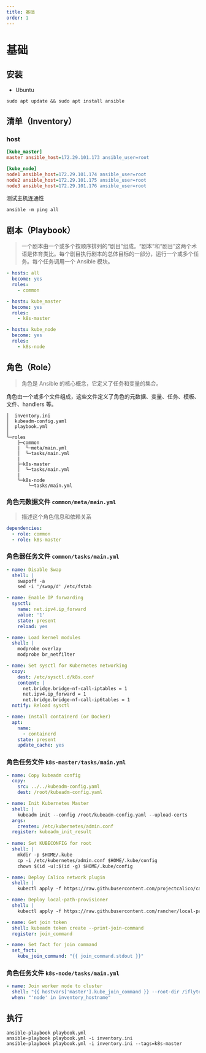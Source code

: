 ```yaml
---
title: 基础
order: 1
---
```


# 基础

## 安装

- Ubuntu

```shell
sudo apt update && sudo apt install ansible
```

## 清单（Inventory）

### host

```ini
[kube_master]
master ansible_host=172.29.101.173 ansible_user=root

[kube_node]
node1 ansible_host=172.29.101.174 ansible_user=root
node2 ansible_host=172.29.101.175 ansible_user=root
node3 ansible_host=172.29.101.176 ansible_user=root
```

测试主机连通性

```shell
ansible -m ping all
```

## 剧本（Playbook）

> 一个剧本由一个或多个按顺序排列的“剧目”组成。“剧本”和“剧目”这两个术语是体育类比。每个剧目执行剧本的总体目标的一部分，运行一个或多个任务。每个任务调用一个 Ansible 模块。

```yaml
- hosts: all
  become: yes
  roles:
    - common

- hosts: kube_master
  become: yes
  roles:
    - k8s-master

- hosts: kube_node
  become: yes
  roles:
    - k8s-node
```

## 角色（Role）

> 角色是 Ansible 的核心概念，它定义了任务和变量的集合。

角色由一个或多个文件组成，这些文件定义了角色的元数据、变量、任务、模板、文件、handlers 等。

```shell
│  inventory.ini
│  kubeadm-config.yaml
│  playbook.yml
│  
└─roles
    ├─common
    |  └─meta/main.yml
    │  └─tasks/main.yml
    |
    ├─k8s-master
    │  └─tasks/main.yml
    |
    └─k8s-node
        └─tasks/main.yml
```

### 角色元数据文件 `common/meta/main.yml`

> 描述这个角色信息和依赖关系

```yaml
dependencies:
  - role: common
  - role: k8s-master
```

### 角色器任务文件 `common/tasks/main.yml`

```yaml
- name: Disable Swap
  shell: |
    swapoff -a
    sed -i '/swap/d' /etc/fstab

- name: Enable IP forwarding
  sysctl:
    name: net.ipv4.ip_forward
    value: '1'
    state: present
    reload: yes

- name: Load kernel modules
  shell: |
    modprobe overlay
    modprobe br_netfilter

- name: Set sysctl for Kubernetes networking
  copy:
    dest: /etc/sysctl.d/k8s.conf
    content: |
      net.bridge.bridge-nf-call-iptables = 1
      net.ipv4.ip_forward = 1
      net.bridge.bridge-nf-call-ip6tables = 1
  notify: Reload sysctl

- name: Install containerd (or Docker)
  apt:
    name:
      - containerd
    state: present
    update_cache: yes
```

### 角色任务文件 `k8s-master/tasks/main.yml`

```yaml
- name: Copy kubeadm config
  copy:
    src: ../../kubeadm-config.yaml
    dest: /root/kubeadm-config.yaml

- name: Init Kubernetes Master
  shell: |
    kubeadm init --config /root/kubeadm-config.yaml --upload-certs
  args:
    creates: /etc/kubernetes/admin.conf
  register: kubeadm_init_result
  
- name: Set KUBECONFIG for root
  shell: |
    mkdir -p $HOME/.kube
    cp -i /etc/kubernetes/admin.conf $HOME/.kube/config
    chown $(id -u):$(id -g) $HOME/.kube/config

- name: Deploy Calico network plugin
  shell: |
    kubectl apply -f https://raw.githubusercontent.com/projectcalico/calico/v3.25.0/manifests/calico.yaml

- name: Deploy local-path-provisioner
  shell: |
    kubectl apply -f https://raw.githubusercontent.com/rancher/local-path-provisioner/master/deploy/local-path-storage.yaml

- name: Get join token
  shell: kubeadm token create --print-join-command
  register: join_command

- name: Set fact for join command
  set_fact:
    kube_join_command: "{{ join_command.stdout }}"
```

### 角色任务文件 `k8s-node/tasks/main.yml`

```yaml
- name: Join worker node to cluster
  shell: "{{ hostvars['master'].kube_join_command }} --root-dir /iflytek/kubelet"
  when: "'node' in inventory_hostname"
```

## 执行

```shell
ansible-playbook playbook.yml
ansible-playbook playbook.yml -i inventory.ini
ansible-playbook playbook.yml -i inventory.ini --tags=k8s-master
```
